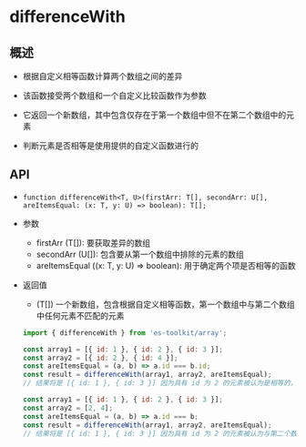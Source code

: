# differenceWith

## 概述

+ 根据自定义相等函数计算两个数组之间的差异

+ 该函数接受两个数组和一个自定义比较函数作为参数
+ 它返回一个新数组，其中包含仅存在于第一个数组中但不在第二个数组中的元素

+ 判断元素是否相等是使用提供的自定义函数进行的

## API

+ `function differenceWith<T, U>(firstArr: T[], secondArr: U[], areItemsEqual: (x: T, y: U) => boolean): T[];`

+ 参数

  + firstArr (T[]): 要获取差异的数组
  + secondArr (U[]): 包含要从第一个数组中排除的元素的数组
  + areItemsEqual ((x: T, y: U) => boolean): 用于确定两个项是否相等的函数

+ 返回值

  + (T[]) 一个新数组，包含根据自定义相等函数，第一个数组中与第二个数组中任何元素不匹配的元素

  ```js
  import { differenceWith } from 'es-toolkit/array';

  const array1 = [{ id: 1 }, { id: 2 }, { id: 3 }];
  const array2 = [{ id: 2 }, { id: 4 }];
  const areItemsEqual = (a, b) => a.id === b.id;
  const result = differenceWith(array1, array2, areItemsEqual);
  // 结果将是 [{ id: 1 }, { id: 3 }] 因为具有 id 为 2 的元素被认为是相等的，因此被排除在结果之外。

  const array1 = [{ id: 1 }, { id: 2 }, { id: 3 }];
  const array2 = [2, 4];
  const areItemsEqual = (a, b) => a.id === b;
  const result = differenceWith(array1, array2, areItemsEqual);
  // 结果将是 [{ id: 1 }, { id: 3 }] 因为具有 id 为 2 的元素被认为与第二个数组的元素相等，因此被排除在结果之外。
    ```
